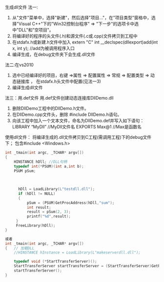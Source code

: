 生成dll文件
法一:
1. 从"文件"菜单中，选择"新建"，然后选择"项目…"，在"项目类型"窗格中，选择"Visual C++"下的"Win32控制台程序" => "下一步"的选项卡中选中"DLL"和"空项目"。
2. 将编译好的程序的头文件(.h)和源文件(.c或.cpp)文件拷贝到工程中
3. 在stdafx.h或新建.h文件中加入
extern "C" int __declspec(dllexport)add(int x, int y);  //add为被调用程序入口
4. 编译生成，在debug文件夹下会生成.dll文件

法二:在vs2010
1. 选中已经编译好的项目，右键 =>属性 => 配置属性 => 常规 => 配置类型 => 动态链接库 ， 在stdafx.h头文件中配置(见法一3)
2. 编译生成dll文件

法三：用.def文件
用.def文件创建动态连接库DllDemo.dll
1. 删除DllDemo工程中的DllDemo.h文件。
2. 在DllDemo.cpp文件头，删除 #include DllDemo.h语句。
3. 向该工程中加入一个文本文件，命名为DllDemo.def并写入如下语句：
LIBRARY “MyDll”             //MyDll文件名
EXPORTS Max@1        //Max是函数名


使用dll文件：
将编译生成的.dll文件拷贝到C工程(需调用工程)下的debug文件下；
包含#include <Windows.h>
```C++
int _tmain(int argc, _TCHAR* argv[])
{ 
	HINSTANCE hDll; //DLL句柄 
	typedef int(*PSUM)(int a,int b);  
    PSUM pSum;  
  
    
  
	  hDll = LoadLibrary(L"testdll.dll");  
	  if (hDll != NULL)
	  {
		  pSum = (PSUM)GetProcAddress(hDll,"sum"); 
		  int result;
		  result = pSum(2, 3);
		  printf("%d",result);
	 }
	 FreeLibrary(hDll);
}

或者
int _tmain(int argc, _TCHAR* argv[])
{  	// 加载DLL
	//HINSTANCE hInstance = LoadLibrary(L"makeserverdll.dll");

	typedef void (*StartTransferServer)();
	StartTransferServer startTransferServer = (StartTransferServer)GetProcAddress(hInstance, "startTransferServer");
	startTransferServer();
}
```


